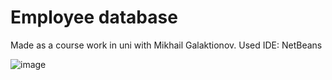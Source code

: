 # Employee database 

Made as a course work in uni with Mikhail Galaktionov. 
Used IDE: NetBeans

![image](https://user-images.githubusercontent.com/92825775/192674049-0fb0a157-c7b0-4908-bb82-98cd3a6d29b8.png)
